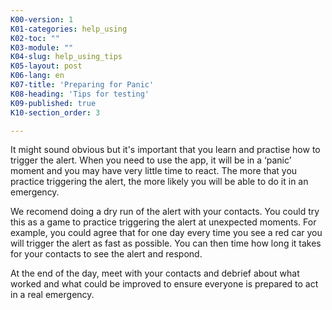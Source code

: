 ```yaml
---
K00-version: 1
K01-categories: help_using
K02-toc: ""
K03-module: ""
K04-slug: help_using_tips
K05-layout: post
K06-lang: en
K07-title: 'Preparing for Panic'
K08-heading: 'Tips for testing'
K09-published: true
K10-section_order: 3

---
```


It might sound obvious but it's important that you learn and practise how to trigger the alert. When you need to use the app, it will be in a ‘panic’ moment and you may have very little time to react. The more that you practice triggering the alert, the more likely you will be able to do it in an emergency. 

We recomend doing a dry run of the alert with your contacts. You could try this as a game to practice triggering the alert at unexpected moments. For example, you could agree that for one day every time you see a red car you will trigger the alert as fast as possible. You can then time how long it takes for your contacts to see the alert and respond. 

At the end of the day, meet with your contacts and debrief about what worked and what could be improved to ensure everyone is prepared to act in a real emergency.